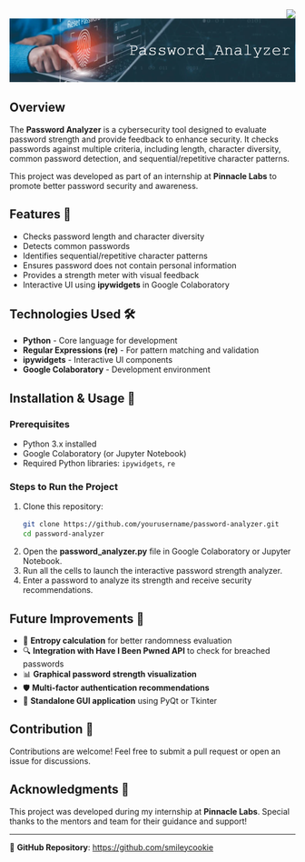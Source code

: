 <img align="right" src="https://visitor-badge.laobi.icu/badge?page_id=smileycookie.Password_Analyzer" />

![Password Analyzer](https://github.com/smileycookie/Password_Analyzer/blob/72e26ae6e525bba21bec6683082d800f5309dd73/Password_Analyzer.png) 

## Overview
The **Password Analyzer** is a cybersecurity tool designed to evaluate password strength and provide feedback to enhance security. It checks passwords against multiple criteria, including length, character diversity, common password detection, and sequential/repetitive character patterns.

This project was developed as part of an internship at **Pinnacle Labs** to promote better password security and awareness.

## Features 🚀
-  Checks password length and character diversity
-  Detects common passwords
-  Identifies sequential/repetitive character patterns
-  Ensures password does not contain personal information
-  Provides a strength meter with visual feedback
-  Interactive UI using **ipywidgets** in Google Colaboratory

## Technologies Used 🛠️
- **Python** - Core language for development
- **Regular Expressions (re)** - For pattern matching and validation
- **ipywidgets** - Interactive UI components
- **Google Colaboratory** - Development environment

## Installation & Usage 📌

### Prerequisites
- Python 3.x installed
- Google Colaboratory (or Jupyter Notebook)
- Required Python libraries: `ipywidgets`, `re`

### Steps to Run the Project
1. Clone this repository:
   ```bash
   git clone https://github.com/yourusername/password-analyzer.git
   cd password-analyzer
   ```
2. Open the **password_analyzer.py** file in Google Colaboratory or Jupyter Notebook.
3. Run all the cells to launch the interactive password strength analyzer.
4. Enter a password to analyze its strength and receive security recommendations.

## Future Improvements 🔮
- 🔄 **Entropy calculation** for better randomness evaluation
- 🔍 **Integration with Have I Been Pwned API** to check for breached passwords
- 📊 **Graphical password strength visualization**
- 🛡️ **Multi-factor authentication recommendations**
- 📌 **Standalone GUI application** using PyQt or Tkinter

## Contribution 🤝
Contributions are welcome! Feel free to submit a pull request or open an issue for discussions.

## Acknowledgments 🎉
This project was developed during my internship at **Pinnacle Labs**. Special thanks to the mentors and team for their guidance and support!

---
🔗 **GitHub Repository**: https://github.com/smileycookie

